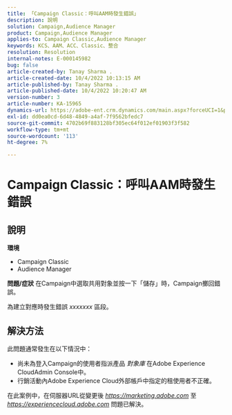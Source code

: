 ```yaml
---
title: 「Campaign Classic：呼叫AAM時發生錯誤」
description: 說明
solution: Campaign,Audience Manager
product: Campaign,Audience Manager
applies-to: Campaign Classic,Audience Manager
keywords: KCS、AAM、ACC、Classic、整合
resolution: Resolution
internal-notes: E-000145982
bug: false
article-created-by: Tanay Sharma .
article-created-date: 10/4/2022 10:13:15 AM
article-published-by: Tanay Sharma .
article-published-date: 10/4/2022 10:20:47 AM
version-number: 3
article-number: KA-15965
dynamics-url: https://adobe-ent.crm.dynamics.com/main.aspx?forceUCI=1&pagetype=entityrecord&etn=knowledgearticle&id=a5fa2f27-cd43-ed11-bba2-0022480868ff
exl-id: dd0ea0cd-6d48-4849-a4af-7f9562bfedc7
source-git-commit: 4702b69f883128bf305ec64f012ef01903f3f582
workflow-type: tm+mt
source-wordcount: '113'
ht-degree: 7%

---
```


# Campaign Classic：呼叫AAM時發生錯誤

## 說明

<b>環境</b>
- Campaign Classic
- Audience Manager



<b>問題/症狀</b>
在Campaign中選取共用對象並按一下「儲存」時，Campaign擲回錯誤。

為建立對應時發生錯誤 *xxxxxxx* 區段。


## 解決方法


此問題通常發生在以下情況中：

- 尚未為登入Campaign的使用者指派產品 *對象庫* 在Adobe Experience CloudAdmin Console中。
- 行銷活動內Adobe Experience Cloud外部帳戶中指定的租使用者不正確。


在此案例中，在伺服器URL從變更後 *https://marketing.adobe.com* 至 *https://experiencecloud.adobe.com* 問題已解決。
